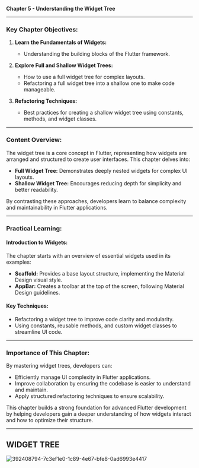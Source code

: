**Chapter 5 - Understanding the Widget Tree**

---

### **Key Chapter Objectives:**
1. **Learn the Fundamentals of Widgets:**
   - Understanding the building blocks of the Flutter framework.

2. **Explore Full and Shallow Widget Trees:**
   - How to use a full widget tree for complex layouts.
   - Refactoring a full widget tree into a shallow one to make code manageable.

3. **Refactoring Techniques:**
   - Best practices for creating a shallow widget tree using constants, methods, and widget classes.

---

### **Content Overview:**
The widget tree is a core concept in Flutter, representing how widgets are arranged and structured to create user interfaces. This chapter delves into:
- **Full Widget Tree:** Demonstrates deeply nested widgets for complex UI layouts.
- **Shallow Widget Tree:** Encourages reducing depth for simplicity and better readability.

By contrasting these approaches, developers learn to balance complexity and maintainability in Flutter applications.

---

### **Practical Learning:**
#### **Introduction to Widgets:**
The chapter starts with an overview of essential widgets used in its examples:
- **Scaffold:** Provides a base layout structure, implementing the Material Design visual style.
- **AppBar:** Creates a toolbar at the top of the screen, following Material Design guidelines.

#### **Key Techniques:**
- Refactoring a widget tree to improve code clarity and modularity.
- Using constants, reusable methods, and custom widget classes to streamline UI code.

---

### **Importance of This Chapter:**
By mastering widget trees, developers can:
- Efficiently manage UI complexity in Flutter applications.
- Improve collaboration by ensuring the codebase is easier to understand and maintain.
- Apply structured refactoring techniques to ensure scalability.

This chapter builds a strong foundation for advanced Flutter development by helping developers gain a deeper understanding of how widgets interact and how to optimize their structure.

---
## WIDGET TREE
![392408794-7c3ef1e0-1c89-4e67-bfe8-0ad6993e4417](https://github.com/user-attachments/assets/495480c9-e8af-423b-bcdf-03ecc40f09b2)
